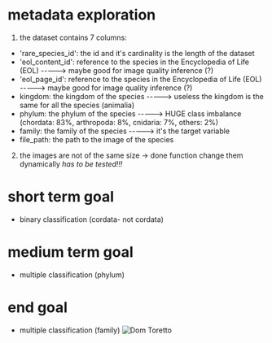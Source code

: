 # metadata exploration
1. the dataset contains 7 columns:

- 'rare_species_id': the id and it's cardinality is the length of the dataset
- 'eol_content_id': reference to the species in the Encyclopedia of Life (EOL) -----> maybe good for image quality inference (?)
- 'eol_page_id': reference to the species in the Encyclopedia of Life (EOL) -----> maybe good for image quality inference (?)
- kingdom: the kingdom of the species -----> useless the kingdom is the same for all the species (animalia)
- phylum: the phylum of the species -----> HUGE class imbalance (chordata: 83%, arthropoda: 8%, cnidaria: 7%, others: 2%)
- family: the family of the species -----> it's the target variable
- file_path: the path to the image of the species

2. the images are not of the same size -> done function change them dynamically *has to be tested!!!*

# short term goal
- binary classification (cordata- not cordata)

# medium term goal
- multiple classification (phylum)

# end goal 
- multiple classification (family) 
![Dom Toretto](https://w7.pngwing.com/pngs/92/388/png-transparent-vin-diesel-furious-7-dominic-toretto-brian-o-conner-youtube-vin-diesel.png)

